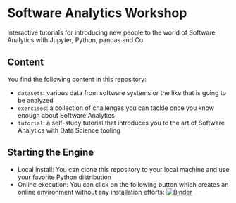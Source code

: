 # Software Analytics Workshop

Interactive tutorials for introducing new people to the world of Software Analytics with Jupyter, Python, pandas and Co.

## Content

You find the following content in this repository:

* `datasets`: various data from software systems or the like that is going to be analyzed
* `exercises`: a collection of challenges you can tackle once you know enough about Software Analytics
* `tutorial`: a self-study tutorial that introduces you to the art of Software Analytics with Data Science tooling

## Starting the Engine

* Local install: You can clone this repository to your local machine and use your favorite Python distribution
* Online execution: You can click on the following button which creates an online environment without any installation efforts: [![Binder](http://mybinder.org/badge.svg)](http://mybinder.org/repo/feststelltaste/software-analytics-workshop)
